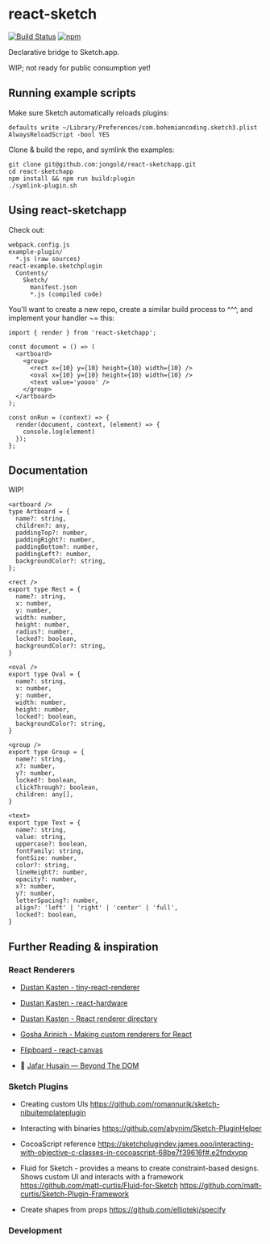 # react-sketch
[![Build Status](https://img.shields.io/travis/jongold/react-sketchapp.svg)](https://travis-ci.org/jongold/react-sketchapp)
[![npm](https://img.shields.io/npm/v/npm.svg)](https://www.npmjs.com/package/react-sketchapp)

Declarative bridge to Sketch.app.

WIP; not ready for public consumption yet!

## Running example scripts
Make sure Sketch automatically reloads plugins:
```
defaults write ~/Library/Preferences/com.bohemiancoding.sketch3.plist AlwaysReloadScript -bool YES
```

Clone & build the repo, and symlink the examples:
```
git clone git@github.com:jongold/react-sketchapp.git
cd react-sketchapp
npm install && npm run build:plugin
./symlink-plugin.sh
```

## Using react-sketchapp
Check out:
```
webpack.config.js
example-plugin/
  *.js (raw sources)
react-example.sketchplugin
  Contents/
    Sketch/
      manifest.json
      *.js (compiled code)
```

You'll want to create a new repo, create a similar build process to ^^^, and implement your handler ~= this:

```
import { render } from 'react-sketchapp';

const document = () => (
  <artboard>
    <group>
      <rect x={10} y={10} height={10} width={10} />
      <oval x={10} y={10} height={10} width={10} />
      <text value='yoooo' />
    </group>
  </artboard>
);

const onRun = (context) => {
  render(document, context, (element) => {
    console.log(element)
  });
};
```

## Documentation
WIP!
```
<artboard />
type Artboard = {
  name?: string,
  children?: any,
  paddingTop?: number,
  paddingRight?: number,
  paddingBottom?: number,
  paddingLeft?: number,
  backgroundColor?: string,
};

<rect />
export type Rect = {
  name?: string,
  x: number,
  y: number,
  width: number,
  height: number,
  radius?: number,
  locked?: boolean,
  backgroundColor?: string,
}

<oval />
export type Oval = {
  name?: string,
  x: number,
  y: number,
  width: number,
  height: number,
  locked?: boolean,
  backgroundColor?: string,
}

<group />
export type Group = {
  name?: string,
  x?: number,
  y?: number,
  locked?: boolean,
  clickThrough?: boolean,
  children: any[],
}

<text>
export type Text = {
  name?: string,
  value: string,
  uppercase?: boolean,
  fontFamily: string,
  fontSize: number,
  color?: string,
  lineHeight?: number,
  opacity?: number,
  x?: number,
  y?: number,
  letterSpacing?: number,
  align?: 'left' | 'right' | 'center' | 'full',
  locked?: boolean,
}
```

## Further Reading & inspiration
### React Renderers
- [Dustan Kasten - tiny-react-renderer](https://github.com/iamdustan/tiny-react-renderer)

- [Dustan Kasten - react-hardware](https://github.com/iamdustan/react-hardware)

- [Dustan Kasten - React renderer directory](http://iamdustan.com/react-renderers/)

- [Gosha Arinich - Making custom renderers for React](http://goshakkk.name/react-custom-renderers/)

- [Flipboard - react-canvas](https://github.com/Flipboard/react-canvas)

- 🎥 [Jafar Husain — Beyond The DOM](https://www.youtube.com/watch?v=eNC0mRYGWgc)

### Sketch Plugins
- Creating custom UIs https://github.com/romannurik/sketch-nibuitemplateplugin

- Interacting with binaries https://github.com/abynim/Sketch-PluginHelper

- CocoaScript reference https://sketchplugindev.james.ooo/interacting-with-objective-c-classes-in-cocoascript-68be7f39616f#.e2fndxvpp

- Fluid for Sketch - provides a means to create constraint-based designs. Shows custom UI and interacts with a framework https://github.com/matt-curtis/Fluid-for-Sketch https://github.com/matt-curtis/Sketch-Plugin-Framework

- Create shapes from props https://github.com/elliotekj/specify

### Development
```
```
